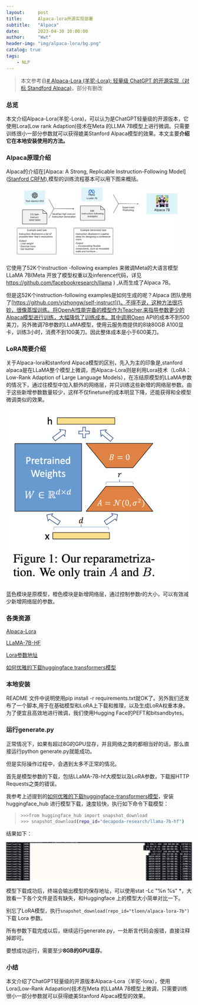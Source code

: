 ```yaml
---
layout:     post
title:      Alpaca-lora开源实现部署
subtitle:   "Alpaca"
date:       2023-04-30 10:00:00
author:     "Wwt"
header-img: "img/alpaca-lora/bg.png"
catalog: true
tags:   
    - NLP
---
```


> 本文参考自[# Alpaca-Lora (羊驼-Lora): 轻量级 ChatGPT 的开源实现（对标 Standford Alpaca)](https://zhuanlan.zhihu.com/p/615646636)，部分有删改

### 总览

本文介绍Alpaca-Lora(羊驼-Lora)，可以认为是ChatGPT轻量级的开源版本，它使用Lora(Low rank Adaption)技术在Meta 的LLMA 7B模型上进行微调。只需要训练很小一部分参数就可以获得媲美Stanford Alpaca模型的效果。本文主要**介绍它在本地安装使用的方法。**

### Alpaca原理介绍

Alpaca的介绍在[Alpaca: A Strong, Replicable Instruction-Following Model]([Stanford CRFM](https://crfm.stanford.edu/2023/03/13/alpaca.html)),模型的训练流程基本可以用下图来概括。

![截屏2023-04-23 22.24.11.png](/img/alpaca-lora/1.png)

它使用了52K个instruction -following examples 来微调Meta的大语言模型LLaMA 7B(Meta 开放了模型权重以及inference代码，详见 https://github.com/facebookresearch/llama ) ,从而生成了Alpaca 7B。

但是这52K个instruction-following examples是如何生成的呢？Alpaca 团队使用了[https://github.com/yizhongw/self-instruct]()。不得不说，这种方法很巧妙，很像蒸馏训练。将OpenAI性能完备的模型作为Teacher,来指导参数更少的Alpaca模型进行训练，大幅降低了训练成本。其中调用Open API的成本不到500美刀，另外微调7B参数的LLaMA模型，使用云服务商提供的8块80GB A100显卡，训练3小时，消费不到100美刀。因此整体成本是小于600美刀。

### LoRA简要介绍

关于Alpaca-lora和stanford Alpaca模型的区别，先入为主的印象是,stanford alpaca是在LLaMA整个模型上微调，而Alpaca-Lora则是利用Lora技术（LoRA：Low-Rank Adaption of Large Language Models），在冻结原模型的LLaMA参数的情况下，通过往模型中加入额外的网络层，并只训练这些新增的网络层参数。由于这些新增参数数量较少，这样不仅finetune的成本明显下降，还能获得和全模型微调类似的效果。

![](/img/alpaca-lora/2.png)

蓝色模块是原模型，橙色模块是新增网络层，通过控制参数r的大小，可以有效减少新增网络层的参数。

### 各类资源

[Alpaca-Lora ](https://link.zhihu.com/?target=https%3A//github.com/tloen/alpaca-lora)

[LLaMA-7B-HF](https://link.zhihu.com/?target=https%3A//huggingface.co/decapoda-research/llama-7b-hf)

[Lora参数地址](https://link.zhihu.com/?target=https%3A//huggingface.co/tloen/alpaca-lora-7b)

[如何优雅的下载huggingface transformers模型](https://zhuanlan.zhihu.com/p/475260268)

### 本地安装

README 文件中说明使用pip install -r requirements.txt就OK了。另外我们还发布了一个脚本,用于在基础模型和LoRA上下载和推理，以及生成LoRA权重本身。为了便宜且高效地进行微调，我们使用Hugging Face的PEFT和bitsandbytes。

### 运行generate.py

正常情况下，如果有超过8G的GPU显存，并且网络之类的都相当好的话，那么直接运行python generate.py就能成功。

但是实际操作过程中，会遇到太多不正常的情况。

首先是模型参数的下载，包括LLaMA-7B-hf大模型以及LoRA参数，下载报HTTP Requests之类的错误。

我参考上述提到的[如何优雅的下载huggingface-transformers模型](https://zhuanlan.zhihu.com/p/475260268)，安装huggingface_hub 进行模型下载，速度较快，执行如下命令下载模型：

> ```bash
> >>>from huggingface_hub import snapshot_download
> >>> snapshot_download(repo_id="decapoda-research/llama-7b-hf")
> ```

结果如下：

![截屏2023-04-23 23.06.53.png](/img/alpaca-lora/3.png)

模型下载成功后，终端会输出模型的保存地址，可以使用stat -Lc "%n %s" *，大致看一下各个文件是否有缺失，和Huggingface 上的模型大小简单对比一下。

别忘了LoRA模型，执行`snapshot_download(repo_id="tloen/alpaca-lora-7b")` 下载 Lora 参数。

所有参数下载完成以后，继续运行generate.py，一处断言代码会报错，直接注释掉即可。

要想成功运行，需要至少**8GB的GPU显存**。

### 小结

本文介绍了ChatGPT轻量级的开源版本Alpaca-Lora（羊驼-lora），使用Lora(Low-Rank Adapation)技术在Meta 的LLaMA 7B模型上微调，只需要训练很小一部分参数就可以获得媲美Stanford Alpaca模型的效果。
